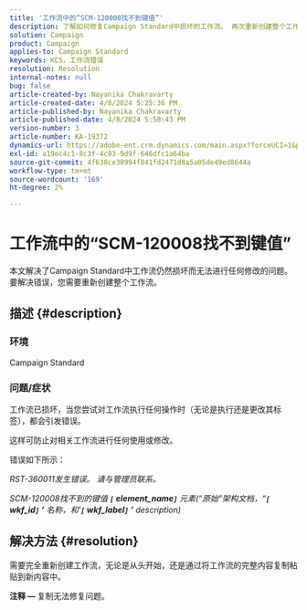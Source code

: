 ```yaml
---
title: '工作流中的“SCM-120008找不到键值”'
description: 了解如何修复Campaign Standard中损坏的工作流。 再次重新创建整个工作流。
solution: Campaign
product: Campaign
applies-to: Campaign Standard
keywords: KCS，工作流错误
resolution: Resolution
internal-notes: null
bug: false
article-created-by: Nayanika Chakravarty
article-created-date: 4/8/2024 5:25:36 PM
article-published-by: Nayanika Chakravarty
article-published-date: 4/8/2024 5:58:43 PM
version-number: 3
article-number: KA-19372
dynamics-url: https://adobe-ent.crm.dynamics.com/main.aspx?forceUCI=1&pagetype=entityrecord&etn=knowledgearticle&id=4dca4800-cdf5-ee11-a1fe-6045bd006295
exl-id: a19ec4c1-8c3f-4c93-9d9f-646dfc1a64ba
source-git-commit: 4f638ce38994f841fd2471d8a5a05de49ed8644a
workflow-type: tm+mt
source-wordcount: '169'
ht-degree: 2%

---
```


# 工作流中的“SCM-120008找不到键值”


本文解决了Campaign Standard中工作流仍然损坏而无法进行任何修改的问题。 要解决错误，您需要重新创建整个工作流。

## 描述 {#description}


### 环境

Campaign Standard

### 问题/症状

工作流已损坏，当您尝试对工作流执行任何操作时（无论是执行还是更改其标签），都会引发错误。

这样可防止对相关工作流进行任何使用或修改。

错误如下所示：

*RST-360011发生错误。 请与管理员联系。*

*SCM-120008找不到&#x200B;的&#x200B;键值 <b>`[` element_name`]` </b> 元素(“原始”架构文档，“<b>`[` wkf_id`]` ’</b> 名称，和&#39;<b>`[` wkf_label`]` ’</b> description)*


## 解决方法 {#resolution}


需要完全重新创建工作流，无论是从头开始，还是通过将工作流的完整内容复制粘贴到新内容中。

<b>注释 —  </b>复制无法修复问题。
